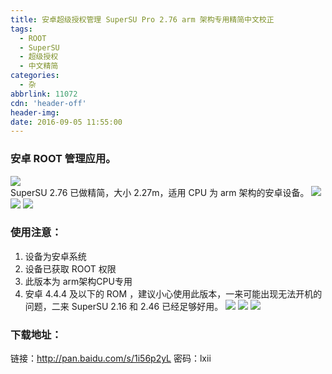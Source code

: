 ```yaml
---
title: 安卓超级授权管理 SuperSU Pro 2.76 arm 架构专用精简中文校正
tags:
  - ROOT
  - SuperSU
  - 超级授权
  - 中文精简
categories:
  - 杂
abbrlink: 11072
cdn: 'header-off'
header-img:
date: 2016-09-05 11:55:00
---
```

### 安卓 ROOT 管理应用。
![](https://ws2.sinaimg.cn/large/8bf740e1jw1f7ipiq7o9uj20go0840t4.jpg)  
SuperSU 2.76 已做精简，大小 2.27m，适用 CPU 为 arm 架构的安卓设备。
![](https://ws1.sinaimg.cn/large/8bf740e1jw1f7ipiq5rqkj20ey08bjs5.jpg)
![](https://ws2.sinaimg.cn/large/8bf740e1jw1f7ipiqb3e7j20f00poq4h.jpg)
![](https://ws4.sinaimg.cn/large/8bf740e1jw1f7ipiqj3smj20f00pomyr.jpg)

### 使用注意：
1. 设备为安卓系统
2. 设备已获取 ROOT 权限
3. 此版本为 arm架构CPU专用
4. 安卓 4.4.4 及以下的 ROM ，建议小心使用此版本，一来可能出现无法开机的问题，二来 SuperSU 2.16 和 2.46 已经足够好用。
![](https://ws4.sinaimg.cn/large/8bf740e1jw1f7ipiq0brdj20f00powfe.jpg)
![](https://ws1.sinaimg.cn/large/8bf740e1jw1f7ipiqxspgj20f00poaaw.jpg)
![](https://ws2.sinaimg.cn/large/8bf740e1jw1f7ipipxsb4j20f00powf1.jpg)

### 下载地址：  
链接：http://pan.baidu.com/s/1i56p2yL 密码：lxii